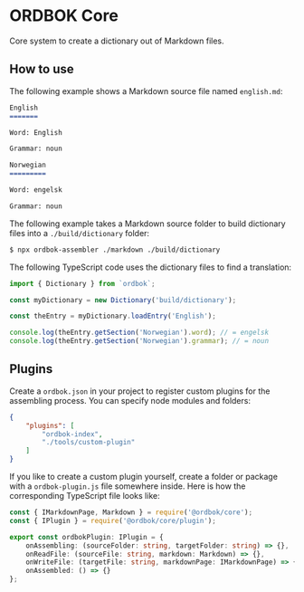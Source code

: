 ORDBOK Core
===========

Core system to create a dictionary out of Markdown files.



How to use
----------

The following example shows a Markdown source file named `english.md`:
```md
English
=======

Word: English

Grammar: noun

Norwegian
=========

Word: engelsk

Grammar: noun
```

The following example takes a Markdown source folder to build dictionary files
into a `./build/dictionary` folder:
```sh
$ npx ordbok-assembler ./markdown ./build/dictionary
```

The following TypeScript code uses the dictionary files to find a translation:
```ts
import { Dictionary } from `ordbok`;

const myDictionary = new Dictionary('build/dictionary');

const theEntry = myDictionary.loadEntry('English');

console.log(theEntry.getSection('Norwegian').word); // = engelsk
console.log(theEntry.getSection('Norwegian').grammar); // = noun
```



Plugins
-------

Create a `ordbok.json` in your project to register custom plugins for the
assembling process. You can specify node modules and folders:
```json
{
    "plugins": [
        "ordbok-index",
        "./tools/custom-plugin"
    ]
}
```


If you like to create a custom plugin yourself, create a folder or package with
a `ordbok-plugin.js` file somewhere inside. Here is how the corresponding
TypeScript file looks like:
```ts
const { IMarkdownPage, Markdown } = require('@ordbok/core');
const { IPlugin } = require('@ordbok/core/plugin');

export const ordbokPlugin: IPlugin = {
    onAssembling: (sourceFolder: string, targetFolder: string) => {},
    onReadFile: (sourceFile: string, markdown: Markdown) => {},
    onWriteFile: (targetFile: string, markdownPage: IMarkdownPage) => {},
    onAssembled: () => {}
};
```
